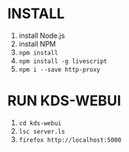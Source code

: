 # INSTALL

1. install Node.js
2. install NPM
3. `npm install`
4. `npm install -g livescript`
5. `npm i --save http-proxy`

# RUN KDS-WEBUI

1. `cd kds-webui`
2. `lsc server.ls`
3. `firefox http://localhost:5000`


